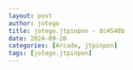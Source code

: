 ```yaml
---
layout: post
author: jotego
title: jotego.jtpinpon - dc4548b
date: 2024-09-20
categories: [Arcade, jtpinpon]
tags: [jotego.jtpinpon]
---
```


